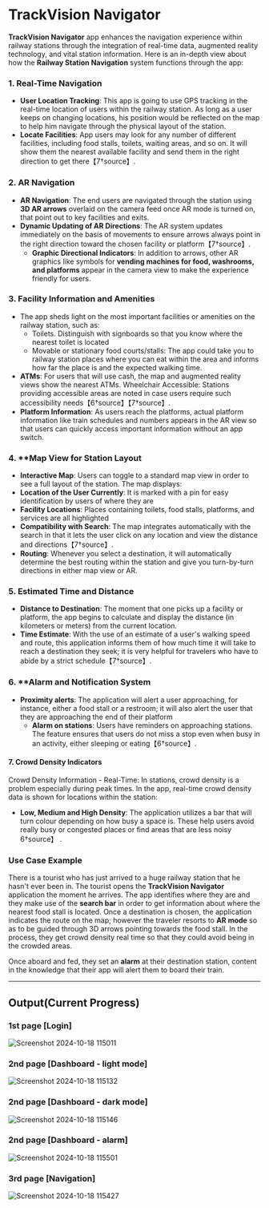 # TrackVision Navigator

**TrackVision Navigator** app enhances the navigation experience within railway stations through the integration of real-time data, augmented reality technology, and vital station information. Here is an in-depth view about how the **Railway Station Navigation** system functions through the app:

### 1. Real-Time Navigation
- **User Location Tracking**: This app is going to use GPS tracking in the real-time location of users within the railway station. As long as a user keeps on changing locations, his position would be reflected on the map to help him navigate through the physical layout of the station.
- **Locate Facilities**: App users may look for any number of different facilities, including food stalls, toilets, waiting areas, and so on. It will show them the nearest available facility and send them in the right direction to get there【7†source】.

### 2. AR Navigation
- **AR Navigation**: The end users are navigated through the station using **3D AR arrows** overlaid on the camera feed once AR mode is turned on, that point out to key facilities and exits.
- **Dynamic Updating of AR Directions**: The AR system updates immediately on the basis of movements to ensure arrows always point in the right direction toward the chosen facility or platform【7†source】.
   - **Graphic Directional Indicators**: In addition to arrows, other AR graphics like symbols for **vending machines for food, washrooms, and platforms** appear in the camera view to make the experience friendly for users.

### 3. **Facility Information and Amenities**
   - The app sheds light on the most important facilities or amenities on the railway station, such as:
     - Toilets. Distinguish with signboards so that you know where the nearest toilet is located
     - Movable or stationary food courts/stalls: The app could take you to railway station places where you can eat within the area and informs how far the place is and the expected walking time.
- **ATMs**: For users that will use cash, the map and augmented reality views show the nearest ATMs.
  Wheelchair Accessible: Stations providing accessible areas are noted in case users require such accessibility needs【6†source】【7†source】.
- **Platform Information**: As users reach the platforms, actual platform information like train schedules and numbers appears in the AR view so that users can quickly access important information without an app switch.

### 4. **Map View for Station Layout
- **Interactive Map**: Users can toggle to a standard map view in order to see a full layout of the station. The map displays:
- **Location of the User Currently**: It is marked with a pin for easy identification by users of where they are
- **Facility Locations**: Places containing toilets, food stalls, platforms, and services are all highlighted
- **Compatibility with Search**: The map integrates automatically with the search in that it lets the user click on any location and view the distance and directions【7†source】.
- **Routing**: Whenever you select a destination, it will automatically determine the best routing within the station and give you turn-by-turn directions in either map view or AR.

### 5. Estimated Time and Distance
   - **Distance to Destination**: The moment that one picks up a facility or platform, the app begins to calculate and display the distance (in kilometers or meters) from the current location.
- **Time Estimate**: With the use of an estimate of a user's walking speed and route, this application informs them of how much time it will take to reach a destination they seek; it is very helpful for travelers who have to abide by a strict schedule【7†source】.

### 6. **Alarm and Notification System
- **Proximity alerts**: The application will alert a user approaching, for instance, either a food stall or a restroom; it will also alert the user that they are approaching the end of their platform
   - **Alarm on stations**: Users have reminders on approaching stations. The feature ensures that users do not miss a stop even when busy in an activity, either sleeping or eating【6†source】.

#### 7. Crowd Density Indicators
   Crowd Density Information - Real-Time: In stations, crowd density is a problem especially during peak times. In the app, real-time crowd density data is shown for locations within the station:
- **Low, Medium and High Density**: The application utilizes a bar that will turn colour depending on how busy a space is. These help users avoid really busy or congested places or find areas that are less noisy 6†source】 .

### Use Case Example
There is a tourist who has just arrived to a huge railway station that he hasn't ever been in. The tourist opens the **TrackVision Navigator** application the moment he arrives. The app identifies where they are and they make use of the **search bar** in order to get information about where the nearest food stall is located. Once a destination is chosen, the application indicates the route on the map; however the traveler resorts to **AR mode** so as to be guided through 3D arrows pointing towards the food stall. In the process, they get crowd density real time so that they could avoid being in the crowded areas.

Once aboard and fed, they set an **alarm** at their destination station, content in the knowledge that their app will alert them to board their train.


--------------------------------------------------------------------------------------------------------------------------------------------------------------------------------------------------------------------

## Output(Current Progress)

### 1st page [Login]
![Screenshot 2024-10-18 115011](https://github.com/user-attachments/assets/aa9ecbc4-701e-49ff-804f-2117dbd8a332)

### 2nd page [Dashboard - light mode] 
![Screenshot 2024-10-18 115132](https://github.com/user-attachments/assets/08ab7f7a-efc8-44c9-99e9-e23665123897)

### 2nd page [Dashboard - dark mode]
![Screenshot 2024-10-18 115146](https://github.com/user-attachments/assets/7849141c-f0c3-42af-a589-db1668647509)

### 2nd page [Dashboard - alarm]
![Screenshot 2024-10-18 115501](https://github.com/user-attachments/assets/c6247b32-9fc5-4923-9eb4-96e4ed0621a3)

### 3rd page [Navigation]
![Screenshot 2024-10-18 115427](https://github.com/user-attachments/assets/60e965de-fffb-4399-b7b0-609b06a0700e)




